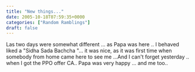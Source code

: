 ```yaml
---
title: "New things..."
date: 2005-10-18T07:59:35+0000
categories: ["Random Ramblings"]
draft: false
---
```


Las two days were somewhat different ... as Papa was here .. I behaved liked a "Sidha Sada Bachcha "...  it was nice,  as it was first time when somebody from home came here to see me ...And  I can't forget yesterday .. when I got the PPO offer  CA.. Papa was very happy ...  and me too..